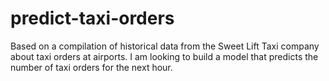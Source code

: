 # predict-taxi-orders
Based on a compilation of historical data from the Sweet Lift Taxi company about taxi orders at airports. I am looking to build a model that predicts the number of taxi orders for the next hour.
